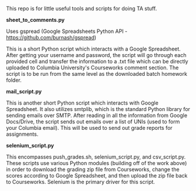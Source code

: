 This repo is for little useful tools and scripts for doing TA stuff.

<b>sheet_to_comments.py</b>

Uses gspread (Google Spreadsheets Python API - https://github.com/burnash/gspread)

This is a short Python script which interacts with a Google Spreadsheet. After getting
your username and password, the script will go through each provided cell and transfer
the information to a .txt file which can be directly uploaded to Columbia University's
Courseworks comment section. The script is to be run from the same level as the 
downloaded batch homework folder.

<b>mail_script.py</b>

This is another short Python script which interacts with Google Spreadsheet. It also
utilizes smtplib, which is the standard Python library for sending emails over SMTP.
After reading in all the information from Google Docs/Drive, the script sends out
emails over a list of UNIs (used to form your Columbia email). This will be used to
send out grade reports for assignments.

<b>selenium_script.py</b>

This encompasses push_grades.sh, selenium_script.py, and csv_script.py. These scripts
use various Python modules (building off of the work above) in order to download the
grading zip file from Courseworks, change the scores according to Google Spreadsheet,
and then upload the zip file back to Courseworks. Selenium is the primary driver for
this script.
